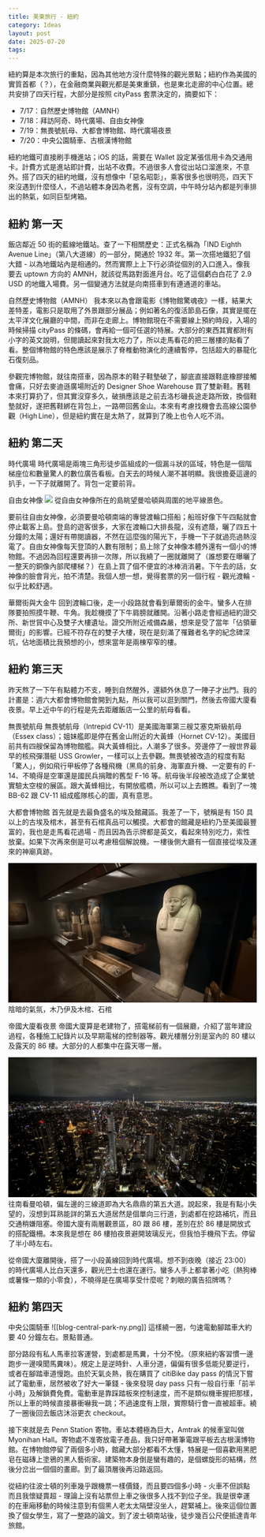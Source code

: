 ```yaml
---
title: 美東旅行 - 紐約
category: Ideas
layout: post
date: 2025-07-20
tags:
---
```

紐約算是本次旅行的重點，因為其他地方沒什麼特殊的觀光景點；紐約作為美國的實質首都（？），在金融商業與觀光都是美東重鎮，也是東北走廊的中心位置。總共安排了四天行程，大部分是按照 cityPass 套票決定的，摘要如下：

- 7/17：自然歷史博物館（AMNH）
- 7/18：拜訪阿奇、時代廣場、自由女神像
- 7/19：無畏號航母、大都會博物館、時代廣場夜景
- 7/20：中央公園騎車、古根漢博物館

紐約地鐵可直接刷手機進站；iOS 的話，需要在 Wallet 設定某張信用卡為交通用卡。計費方式是進站即計費，出站不收費。不過很多人會從出站口溜進來，不意外。搭了四天的紐約地鐵，沒有想像中「惡名昭彰」，乘客很多也很明亮，四天下來沒遇到什麼怪人，不過站體本身因為老舊，沒有空調，中午時分站內都是列車排出的熱氣，如同巨型烤箱。

## 紐約 第一天

飯店鄰近 50 街的藍線地鐵站。查了一下相關歷史：正式名稱為「IND Eighth Avenue Line」（第八大道線）的一部分，開通於 1932 年。第一次搭地鐵犯了個大錯 - 以為地鐵站內是相通的。然而實際上上下行必須從個別的入口進入。像我要去 uptown 方向的 AMNH，就該從馬路對面進月台。吃了這個虧白白花了 2.9 USD 的地鐵入場費。另一個變通方法就是向南搭車到有連通道的車站。

自然歷史博物館（AMNH）
我本來以為會跟電影《博物館驚魂夜》一樣，結果大差特差，電影只是取用了外景跟部分展品；例如著名的復活節島石像，其實是擺在太平洋文化展廳的中間，而非在走廊上。博物館現在不需要線上預約時段，入場的時候掃描 cityPass 的條碼，會再給一個可任選的特展。大部分的東西其實都附有小字的英文說明，但閱讀起來對我太吃力了，所以走馬看花的把三層樓的點看了看。整個博物館的特色應該是展示了脊椎動物演化的連續暫停，包括超大的暴龍化石復刻品。

參觀完博物館，就往南搭車，因為原本的鞋子鞋墊破了，腳底直接跟鞋底橡膠接觸會痛，只好去麥迪遜廣場附近的 Designer Shoe Warehouse 買了雙新鞋。舊鞋本來打算扔了，但其實沒穿多久，破損應該是之前去洛杉磯長途走路所致，換個鞋墊就好，遂把舊鞋綁在背包上，一路帶回舊金山。本來有考慮找機會去高線公園參觀（High Line），但是紐約實在是太熱了，就算到了晚上也令人吃不消。

## 紐約 第二天

時代廣場
時代廣場是兩塊三角形徒步區組成的一個漏斗狀的區域，特色是一個階梯座位和數量驚人的數位廣告看板。白天去的時候人潮不甚明顯。我很擔憂這邊的扒手，一下子就離開了。背包一定要前背。

自由女神像
![](/assets/img/blog-manhattans.jpeg)
從自由女神像所在的島眺望曼哈頓與周圍的地平線景色。

要前往自由女神像，必須要曼哈頓南端的專營渡輪口搭船；船班好像下午四點就會停止載客上島。登島的遊客很多，大家在渡輪口大排長龍，沒有遮蔭，曬了四五十分鐘的太陽；還好有帶閱讀器，不然在這麼強的陽光下，手機一下子就過亮過熱沒電了。自由女神像每天登頂的人數有限制；島上除了女神像本體外還有一個小的博物館。不過因為回程還要再排一次隊，所以我繞了一圈就離開了（誰想要在曝曬了一整天的銅像內部爬樓梯？）在島上買了個不便宜的冰棒消消暑。下午去的話，女神像的臉會背光，拍不清楚。我個人想一想，覺得套票的另一個行程 - 觀光渡輪 - 似乎比較舒適。

華爾街與大金牛
回到渡輪口後，走一小段路就會看到華爾街的金牛。蠻多人在排隊要拍照摸牛鞭、牛角。我趁機摸了下牛肩膀就離開。沿著小路走會經過紐約證交所、新世貿中心及雙子大樓遺址。證交所附近戒備森嚴，想來是受了當年「佔領華爾街」的影響。已經不符存在的雙子大樓，現在是刻滿了罹難者名字的紀念碑深坑，佔地面積比我預想的小，想來當年是兩棟窄窄的樓。

## 紐約 第三天

昨天熬了一下午有點體力不支，睡到自然醒外，還額外休息了一陣子才出門。我的計畫是：週六大都會博物館會開到九點，所以我可以逛到關門，然後去帝國大廈看夜景。早上近中午的行程是先去距離飯店一公里的航母看看。

無畏號航母
無畏號航母（Intrepid CV-11）是美國海軍第三艘艾塞克斯級航母（Essex class）；姐妹艦即是停在舊金山附近的大黃蜂（Hornet CV-12）。美國目前共有四艘保留為博物館艦。與大黃蜂相比，人潮多了很多。旁邊停了一艘世界最早的核飛彈潛艇 USS Growler，一樣可以上去參觀。無畏號被改造的程度有點「驚人」，例如飛行甲板停了各種飛機（黑鳥的前身、海軍直升機、一定要有的 F-14、不曉得是空軍還是國民兵捐贈的舊型 F-16 等。航母後半段被改造成了企業號實驗太空梭的展區。跟大黃蜂相比，有開放艦橋，所以可以上去瞧瞧。看到了一塊 BB-62 跟 CV-11 組成艦隊核心的圖，真有意思。

大都會博物館
首先就是去最負盛名的埃及館藏區。我差了一下，號稱是有 150 具以上的古埃及棺木，甚至有石棺真品可以觸摸。大都會的館藏是紐約乃至美國最豐富的，我也是走馬看花過場 - 而且因為告示牌都是英文，看起來特別吃力，索性放棄。如果下次再來倒是可以考慮租個解說機。一樓後側大廳有一個直接從埃及運來的神廟真跡。

![](/assets/img/blog-MET.jpeg)
陰暗的氣氛，木乃伊及木棺、石棺

帝國大廈看夜景
帝國大廈算是老建物了，搭電梯前有一個展廳，介紹了當年建設過程，各種施工紀錄片以及早期電梯的控制器等。觀光樓層分別是室內的 80 樓以及露天的 86 樓。大部分的人都集中在露天哪一層。

![](/assets/img/blog-ESB.jpeg)
往南看曼哈頓，偏左邊的三線道即為大名鼎鼎的第五大道。說起來，我是有點小失望的，沒想到耳熟能詳的第五大道居然是個單向三行道，到處都在挖路補坑，而且交通稍嫌阻塞。帝國大廈有兩層觀景區，80 跟 86 樓，差別在於 86 樓是開放式的搭配鐵柵。本來我是想在 86 樓拍夜景避開玻璃反光，但我怕手機飛下去。停留了半小時左右。

從帝國大廈離開後，搭了一小段黃線回到時代廣場。想不到夜晚（接近 23:00）的時代廣場人比白天還多，觀光巴士也還在運行。蠻多人手上都拿著小吃（熱狗棒或薯條一類的小零食），不曉得是在廣場享受什麼呢？刺眼的廣告招牌嗎？

## 紐約 第四天

中央公園騎車
![[blog-central-park-ny.png]]
這樣繞一圈，勻速電動腳踏車大約要 40 分鐘左右。景點普通。

部分路段有私人馬車拉客運營，到處都是馬糞，十分不悅。（原來紐約客習慣一邊跑步一邊嗅聞馬糞味）。規定上是逆時針、人車分道，偏偏有很多低能兒要逆行，或者在腳踏車道慢跑。由於天氣炎熱，我在購買了 citiBike day pass 的情況下嘗試了電動車，居然被收了好大一筆錢 - 後來發現 day pass 只有一般自行車「前半小時」及解鎖費免費。電動車是靠踩踏板來控制速度，而不是類似機車握把那樣，所以上車的時候直接暴衝嚇我一跳；不過速度有上限，實際騎行會一直被超車。繞了一圈後回去飯店沐浴更衣 checkout。

接下來就是去 Penn Station 寄物。車站本體極為巨大，Amtrak 的候車室叫做 Myonihan Hall。寄物處不准寄放電子產品，我只好帶著筆電跟平板去古根漢博物館。在博物館停留了兩個多小時，館藏大部分都看不太懂，特展是一個喜歡用黑肥皂在磁磚上塗鴉的黑人藝術家。建築物本身倒是蠻有趣的，是個螺旋形的結構，然後分岔出一個個的畫廊。到了最頂層後再沿路返回。

從紐約往波士頓的列車幾乎跟機票一樣價錢，而且要四個多小時 - 火車不但誤點而且我懷疑賣超 - 理論上沒有站票但上車之後很多人找不到位子坐。我是很幸運的在車廂移動的時候注意到有個黑人老太太隔壁沒坐人，趕緊補上。後來這個位置換了個女學生，寫了一整路的論文。到了波士頓南站後，徒步幾百公尺便抵達青年旅館。

